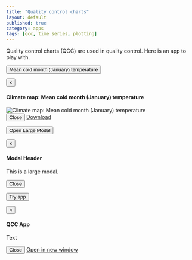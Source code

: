 ```yaml
---
title: "Quality control charts"
layout: default
published: true
category: apps
tags: [qcc, time series, plotting]
---
```


Quality control charts (QCC) are used in quality control.
Here is an app to play with.

<p><button type="button" class="btn btn-primary" data-toggle="modal" data-target="#modal-MCMT">Mean cold month (January) temperature</button></p>

<div class="modal fade" id="modal-MCMT" tabindex="-1" role="dialog" aria-labelledby="modal-MCMT-label">
  <div class="modal-dialog" role="document">
    <div class="modal-content">
      <div class="modal-header">
        <button type="button" class="close" data-dismiss="modal" aria-label="Close"><span aria-hidden="true">&times;</span></button>
        <h4 class="modal-title" id="modal-lichens-label">Climate map: Mean cold month (January) temperature</h4>
      </div>
      <div class="modal-body">
        <img src="http://species.abmi.ca/contents/2016/geospatial/climate/MCMT.png" class="img-responsive" alt="Climate map: Mean cold month (January) temperature" />
      </div>
      <div class="modal-footer">
        <button type="button" class="btn btn-default" data-dismiss="modal">Close</button>
        <a class="btn btn-primary" href="http://ftp.public.abmi.ca/species.abmi.ca/geospatial/climate/climate_grid.zip">Download <i class="fa fa-download"></i></a>
      </div>
    </div>
  </div>
</div>


<button type="button" class="btn btn-info btn-lg" data-toggle="modal" data-target="#myModal">Open Large Modal</button>

<!-- Modal -->
<div class="modal fade" id="myModal" role="dialog">
  <div class="modal-dialog modal-lg">
    <div class="modal-content">
      <div class="modal-header">
        <button type="button" class="close" data-dismiss="modal">&times;</button>
        <h4 class="modal-title">Modal Header</h4>
      </div>
      <div class="modal-body">
        <p>This is a large modal.</p>
      </div>
      <div class="modal-footer">
        <button type="button" class="btn btn-default" data-dismiss="modal">Close</button>
      </div>
    </div>
  </div>
</div>


<button type="button" class="btn btn-primary" data-toggle="modal" data-target="#modal-app">Try app</button>

<div class="modal fade" id="modal-app" tabindex="-1" role="dialog" aria-labelledby="modal-app-label">
  <div class="modal-dialog modal-lg" role="document">
    <div class="modal-content">
      <div class="modal-header">
        <button type="button" class="close" data-dismiss="modal" aria-label="Close"><span aria-hidden="true">&times;</span></button>
        <h4 class="modal-title">QCC App</h4>
      </div>
      <div class="modal-body">
        <p>Text</p>
<!--        <iframe src="http://206.167.180.241:3838/qcc/" height='80%' width='80%' frameborder='0'></iframe> -->
      </div>
      <div class="modal-footer">
        <button type="button" class="btn btn-default" data-dismiss="modal">Close</button>
        <a class="btn btn-primary" href="http://206.167.180.241:3838/qcc/" target="_blank">Open in new window <i class="fa fa-external-link" aria-hidden="true"></i></a>
      </div>
    </div>
  </div>
</div>
